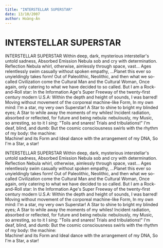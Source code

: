 ```yaml
---
title: "INTERSTELLAR SUPERSTAR"
date: 13/10/2007
author: Hoàng-Ân
---
```


# INTERSTELLAR SUPERSTAR

INTERSTELLAR SUPERSTAR
Within deep, dark, mysterious interstellar's untold sadness,
Absorbed Emission Nebula sob and cry with determination.
Reflection Nebula whirl, otherwise, aimlessly through space, vast...
   Ages relentlessly swim casually without spoken empathy,
   ...Planet this ever so unyieldingly takes form!
Out of Paleolithic, Neolithic, and then what we so-called Civilization
come the Cultural Man and the Cultural Woman,
Once again, only catering to what we have decided to so called.
But I am a Rock-and-Roll star: In the Information Age's Super Freeway of the twenty-first century modern U.S.A:  Within the depth and height of sounds, I was barred!  Moving without movement of the corporeal machine-like Form,
   In my own mind: I'm a star, my very own Superstar!
A Star to shine to bright my blinded eyes; A Star to while away the moments of my whiles!
Incident radiation, absorbed or reflected, for future and being nebula: nebulously, my Music, so arresting, so to it I sing:
   "Toils and snares! Trials and tribulations!"
I'm deaf, blind, and dumb:
But the cosmic consciousness swirls with the rhythm
of my body: the machine:                       
                                    Machine!
and its Form and Ideal dance with the arrangement of my DNA,
   So I'm a Star, a star!

INTERSTELLAR SUPERSTAR
Within deep, dark, mysterious interstellar's untold sadness,
Absorbed Emission Nebula sob and cry with determination.
Reflection Nebula whirl, otherwise, aimlessly through space, vast...
   Ages relentlessly swim casually without spoken empathy,
   ...Planet this ever so unyieldingly takes form!
Out of Paleolithic, Neolithic, and then what we so-called Civilization
come the Cultural Man and the Cultural Woman,
Once again, only catering to what we have decided to so called.
But I am a Rock-and-Roll star: In the Information Age's Super Freeway of the twenty-first century modern U.S.A:  Within the depth and height of sounds, I was barred!  Moving without movement of the corporeal machine-like Form,
   In my own mind: I'm a star, my very own Superstar!
A Star to shine to bright my blinded eyes; A Star to while away the moments of my whiles!
Incident radiation, absorbed or reflected, for future and being nebula: nebulously, my Music, so arresting, so to it I sing:
   "Toils and snares! Trials and tribulations!"
I'm deaf, blind, and dumb:
But the cosmic consciousness swirls with the rhythm
of my body: the machine:                       
                                    Machine!
and its Form and Ideal dance with the arrangement of my DNA,
   So I'm a Star, a star!
